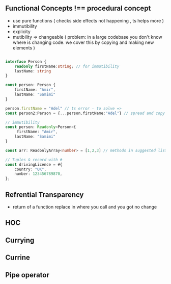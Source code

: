 ## Functional Concepts !== procedural concept

- use pure functions ( checks side effects not happening , ts helps more )
- immutibility
- explicity
- mutibility => changeable ( problem: in a large codebase you don't know where is changing code. we cover this by copying and making new elements )

```ts

interface Person {
    readonly firstName:string; // for immutibility
    lastName: string
}

const person: Person {
    firstName: "Amir",
    lastName: "Samimi"
}

person.firstName = "Adel" // ts error - to solve =>
const person2:Person = {...person,firstName:"Adel"} // spread and copy

// immutibility
const person: Readonly<Person>{
     firstName: "Amir",
    lastName: "Samimi"
}

const arr: ReadonlyArray<number> = [1,2,3] // methods in suggested list with ReadonlyArr or Readonly wont mutate.

// Tuples & record with #
const drivingLicence = #{
    country: "UK",
    number: 123456789870,
};

```

## Refrential Transparency
- return of a function replace in where you call and you got no change

## HOC

## Currying

## Currine

## Pipe operator

```

```
